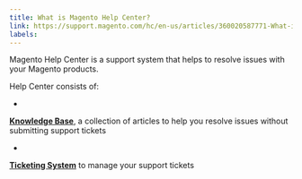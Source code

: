```yaml
---
title: What is Magento Help Center?
link: https://support.magento.com/hc/en-us/articles/360020587771-What-is-Magento-Help-Center-
labels: 
---
```


Magento Help Center is a support system that helps to resolve issues with your Magento products.

Help Center consists of:

* 
**[Knowledge Base](https://support.magento.com/hc/en-us/sections/360002666912)**, a collection of articles to help you resolve issues without submitting support tickets

* 
[**Ticketing System**](https://support.magento.com/hc/en-us/sections/360002678551) to manage your support tickets

